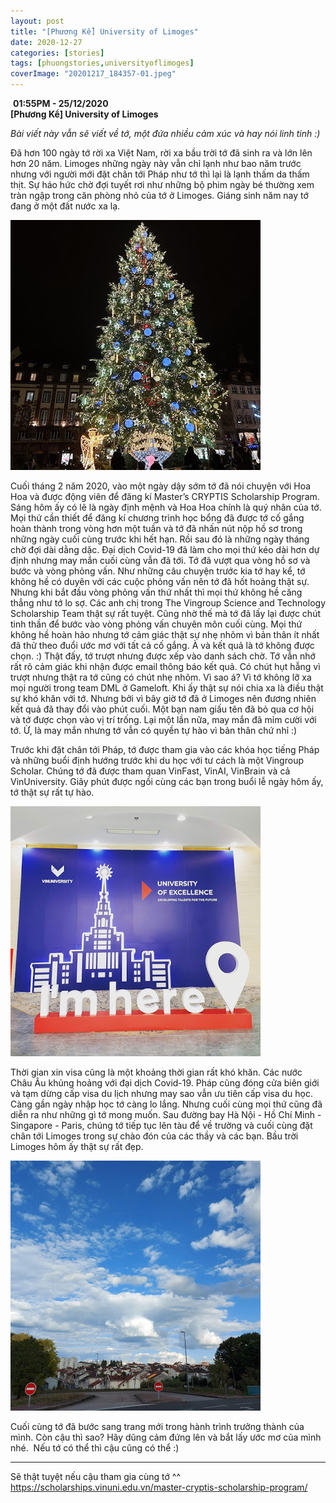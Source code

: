 ```yaml
---
layout: post
title: "[Phương Kể] University of Limoges"
date: 2020-12-27
categories: [stories]
tags: [phuongstories,universityoflimoges]
coverImage: "20201217_184357-01.jpeg"
---
```


 **01:55PM - 25/12/2020  
\[Phương Kể\] University of Limoges**

_Bài viết này vẫn sẽ viết về tớ, một đứa nhiều cảm xúc và hay nói linh tinh :)_

Đã hơn 100 ngày tớ rời xa Việt Nam, rời xa bầu trời tớ đã sinh ra và lớn lên hơn 20 năm. Limoges những ngày này vẫn chỉ lạnh như bao năm trước nhưng với người mới đặt chân tới Pháp như tớ thì lại là lạnh thấm da thấm thịt. Sự háo hức chờ đợi tuyết rơi như những bộ phim ngày bé thường xem tràn ngập trong căn phòng nhỏ của tớ ở Limoges. Giáng sinh năm nay tớ đang ở một đất nước xa lạ.

![](/assets/images/f5df0-20201222_185244.jpg)

Cuối tháng 2 năm 2020, vào một ngày dậy sớm tớ đã nói chuyện với Hoa Hoa và được động viên để đăng kí Master’s CRYPTIS Scholarship Program. Sáng hôm ấy có lẽ là ngày định mệnh và Hoa Hoa chính là quý nhân của tớ. Mọi thứ cần thiết để đăng kí chương trình học bổng đã được tớ cố gắng hoàn thành trong vòng hơn một tuần và tớ đã nhấn nút nộp hồ sơ trong những ngày cuối cùng trước khi hết hạn. Rồi sau đó là những ngày tháng chờ đợi dài dằng dặc. Đại dịch Covid-19 đã làm cho mọi thứ kéo dài hơn dự định nhưng may mắn cuối cùng vẫn đã tới. Tớ đã vượt qua vòng hồ sơ và bước và vòng phỏng vấn. Như những câu chuyện trước kia tớ hay kể, tớ không hề có duyên với các cuộc phỏng vấn nên tớ đã hốt hoảng thật sự. Nhưng khi bắt đầu vòng phỏng vấn thứ nhất thì mọi thứ không hề căng thẳng như tớ lo sợ. Các anh chị trong The Vingroup Science and Technology Scholarship Team thật sự rất tuyệt. Cũng nhờ thế mà tớ đã lấy lại được chút tinh thần để bước vào vòng phỏng vấn chuyên môn cuối cùng. Mọi thứ không hề hoàn hảo nhưng tớ cảm giác thật sự nhẹ nhõm vì bản thân ít nhất đã thử theo đuổi ước mơ với tất cả cố gắng. À và kết quả là tớ không được chọn. :) Thật đấy, tớ trượt nhưng được xếp vào danh sách chờ. Tớ vẫn nhớ rất rõ cảm giác khi nhận được email thông báo kết quả. Có chút hụt hẫng vì trượt nhưng thật ra tớ cũng có chút nhẹ nhõm. Vì sao á? Vì tớ không lỡ xa mọi người trong team DML ở Gameloft. Khi ấy thật sự nói chia xa là điều thật sự khó khăn với tớ. Nhưng bởi vì bây giờ tớ đã ở Limoges nên đương nhiên kết quả đã thay đổi vào phút cuối. Một bạn nam giấu tên đã bỏ qua cơ hội và tớ được chọn vào vị trí trống. Lại một lần nữa, may mắn đã mỉm cười với tớ. Ừ, là may mắn nhưng tớ vẫn có quyền tự hào vì bản thân chứ nhỉ :)

Trước khi đặt chân tới Pháp, tớ được tham gia vào các khóa học tiếng Pháp và những buổi định hướng trước khi du học với tư cách là một Vingroup Scholar. Chúng tớ đã được tham quan VinFast, VinAI, VinBrain và cả VinUniversity. Giây phút được ngồi cùng các bạn trong buổi lễ ngày hôm ấy, tớ thật sự rất tự hào.

![](/assets/images/8fd96-img_20200704_211945_055.jpg)

Thời gian xin visa cũng là một khoảng thời gian rất khó khăn. Các nước Châu Âu khủng hoảng với đại dịch Covid-19. Pháp cũng đóng cửa biên giới và tạm dừng cấp visa du lịch nhưng may sao vẫn ưu tiên cấp visa du học. Càng gần ngày nhập học tớ càng lo lắng. Nhưng cuối cùng mọi thứ cũng đã diễn ra như những gì tớ mong muốn. Sau đường bay Hà Nội - Hồ Chí Minh - Singapore - Paris, chúng tớ tiếp tục lên tàu để về trường và cuối cùng đặt chân tới Limoges trong sự chào đón của các thầy và các bạn. Bầu trời Limoges hôm ấy thật sự rất đẹp. 

![](/assets/images/0ddf8-20200910_175717.jpg)

Cuối cùng tớ đã bước sang trang mới trong hành trình trưởng thành của mình. Còn cậu thì sao? Hãy dũng cảm đứng lên và bắt lấy ước mơ của mình nhé.  Nếu tớ có thể thì cậu cũng có thể :)

* * *

Sẽ thật tuyệt nếu cậu tham gia cùng tớ ^^  
https://scholarships.vinuni.edu.vn/master-cryptis-scholarship-program/
